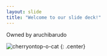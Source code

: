 ```yaml
---
layout: slide
title: "Welcome to our slide deck!"
---
```


Owned by aruchibarudo

![cherryontop-o-cat](https://octodex.github.com/images/cherryontop-o-cat.png)
{: .center}
